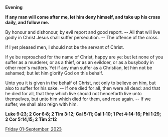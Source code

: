 **Evening**

**If any man will come after me, let him deny himself, and take up his cross daily, and follow me.**
 
By honour and dishonour, by evil report and good report. -- All that will live godly in Christ Jesus shall suffer persecution. -- The offence of the cross.
 
If I yet pleased men, I should not be the servant of Christ.
 
If ye be reproached for the name of Christ, happy are ye: but let none of you suffer as a murderer, or as a thief, or as an evildoer, or as a busybody in other men's matters. Yet if any man suffer as a Christian, let him not be ashamed; but let him glorify God on this behalf.
 
Unto you it is given in the behalf of Christ, not only to believe on him, but also to suffer for his sake. -- If one died for all, then were all dead: and that he died for all, that they which live should not henceforth live unto themselves, but unto him which died for them, and rose again. -- If we suffer, we shall also reign with him.  

**Luke 9:23; 2 Cor 6:8; 2 Tim 3:12; Gal 5:11; Gal 1:10; 1 Pet 4:14-16; Phl 1:29; 2 Cor 5:14,15; 2 Tim 2:12**

[Friday 01-September, 2023](https://t.me/daily_light)
